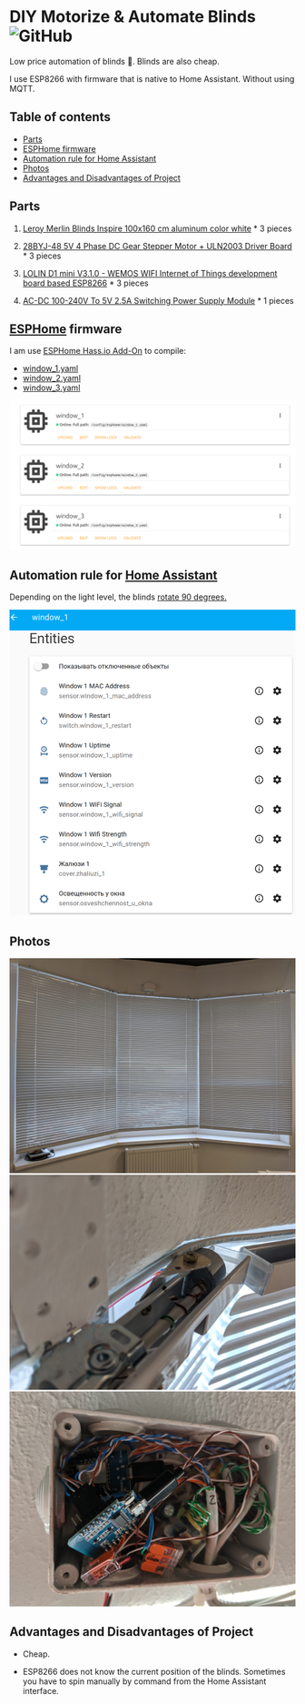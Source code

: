 # DIY Motorize & Automate Blinds ![GitHub](https://img.shields.io/github/license/empenoso/diy-cheap-automated-blinds)
Low price automation of blinds :electric_plug:. Blinds are also cheap.

I use ESP8266 with firmware that is native to Home Assistant. Without using MQTT.

## Table of contents
- [Parts](https://github.com/empenoso/diy-cheap-automated-blinds#parts)
- [ESPHome firmware](https://github.com/empenoso/diy-cheap-automated-blinds#esphome-firmware)
- [Automation rule for Home Assistant](https://github.com/empenoso/diy-cheap-automated-blinds#automation-rule-for-home-assistant)
- [Photos](https://github.com/empenoso/diy-cheap-automated-blinds#photos)
- [Advantages and Disadvantages of Project](https://github.com/empenoso/diy-cheap-automated-blinds#advantages-and-disadvantages-of-project)

## Parts
1. [Leroy Merlin Blinds Inspire 100x160 cm aluminum color white](https://perm.leroymerlin.ru/product/zhalyuzi-inspire-100h160-sm-alyuminiy-cvet-belyy-16262144/) * 3 pieces

2. [28BYJ-48 5V 4 Phase DC Gear Stepper Motor + ULN2003 Driver Board](https://www.aliexpress.com/item/32896006818.html) * 3 pieces

3. [LOLIN D1 mini V3.1.0 - WEMOS WIFI Internet of Things development board based ESP8266](https://www.aliexpress.com/item/32529101036.html) * 3 pieces

4. [AC-DC 100-240V To 5V 2.5A Switching Power Supply Module](https://www.aliexpress.com/item/32898716031.html) * 1 pieces

## [ESPHome](https://esphome.io/components/stepper/index.html) firmware
 
I am use [ESPHome Hass.io Add-On](https://github.com/esphome/hassio) to compile:
- [window_1.yaml](window_1.yaml)
- [window_2.yaml](window_2.yaml)
- [window_3.yaml](window_3.yaml)

![Home Assistant\ESPHome](ESPHome.png)

## Automation rule for [Home Assistant](https://www.home-assistant.io/docs/automation/)

Depending on the light level, the blinds [rotate 90 degrees.](automations.yaml)

![Home Assistant\Integrations](Home%20Assistant_integrations.png)

## Photos
![Photos](/IMG_20191026_101014.jpg)
![Photos](/IMG_20191026_101100.jpg)
![Photos](/IMG_20191026_103251.jpg)

## Advantages and Disadvantages of Project
+ Cheap.
- ESP8266 does not know the current position of the blinds. Sometimes you have to spin manually by command from the Home Assistant interface.
